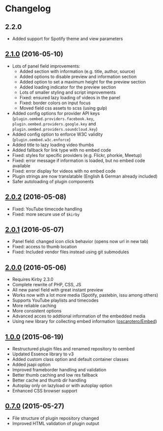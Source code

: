# Changelog

## 2.2.0
- Added support for Spotify theme and view parameters

## [2.1.0](https://github.com/distantnative/oembed/releases/tag/2.1.0) (2016-05-10)
- Lots of panel field improvements:
  - Added section with information (e.g. title, author, source)
  - Added options to disable preview and information section
  - Added option to set a maximum height for the preview section
  - Added loading indicator for the preview section
  - Lots of smaller styling and script improvements
  - Fixed: ensured lazy loading of videos in the panel
  - Fixed: border colors on input focus
  - Moved field css assets to scss (using gulp)
- Added config options for provider API keys (`plugin.oembed.providers.facebook.key`, `plugin.oembed.providers.google.key` and `plugin.oembed.providers.soundcloud.key`)
- Added config option to enforce W3C validity (`plugin.oembed.w3c.enforce`)
- Added title to lazy loading video thumbs
- Added fallback for link type with no embed code
- Fixed: styles for specific providers (e.g. Flickr, phorkie, Meetup)
- Fixed: error message if information is loaded, but no embed code available
- Fixed: error display for videos with no embed code
- Plugin strings are now translatable (English & German already included)
- Safer autoloading of plugin components


## [2.0.2](https://github.com/distantnative/oembed/releases/tag/2.0.2) (2016-05-08)
- Fixed: YouTube timecode handling
- Fixed: more secure use of `$kirby`


## [2.0.1](https://github.com/distantnative/oembed/releases/tag/2.0.1) (2016-05-07)
- Panel field: changed icon click behavior (opens now url in new tab)
- Fixed: access to thumb location
- Fixed: Included vendor files instead using git submodules


## [2.0.0](https://github.com/distantnative/oembed/releases/tag/2.0.0) (2016-05-06)
- Requires Kirby 2.3.0
- Complete rewrite of PHP, CSS, JS
- All new panel field with great instant preview
- Works now with a lot more media (Spotify, pastebin, issu among others)
- Supports YouTube playlists and timecodes
- More reliable caching
- More consistent options
- Advanced acces to addtional information of the embedded media
- Using new library for collecting embed information ([oscarotero/Embed](https://github.com/oscarotero/Embed))


## [1.0.0](https://github.com/distantnative/oembed/releases/tag/v1.0) (2015-06-19)
- Restructured plugin files and renamed repository to oembed
- Updated Essence library to v3
- Added custom class option and default container classes
- Added jsapi option
- Improved frameborder handling and validation
- Better thumb caching and low res fallback
- Better cache and thumb dir handling
- Autoplay only on lazyload or with autoplay option
- Enhanced CSS browser support


## [0.7.0](https://github.com/distantnative/oembed/releases/tag/v0.7) (2015-05-27)
- File structure of plugin repository changed
- Improved HTML validation of plugin output

